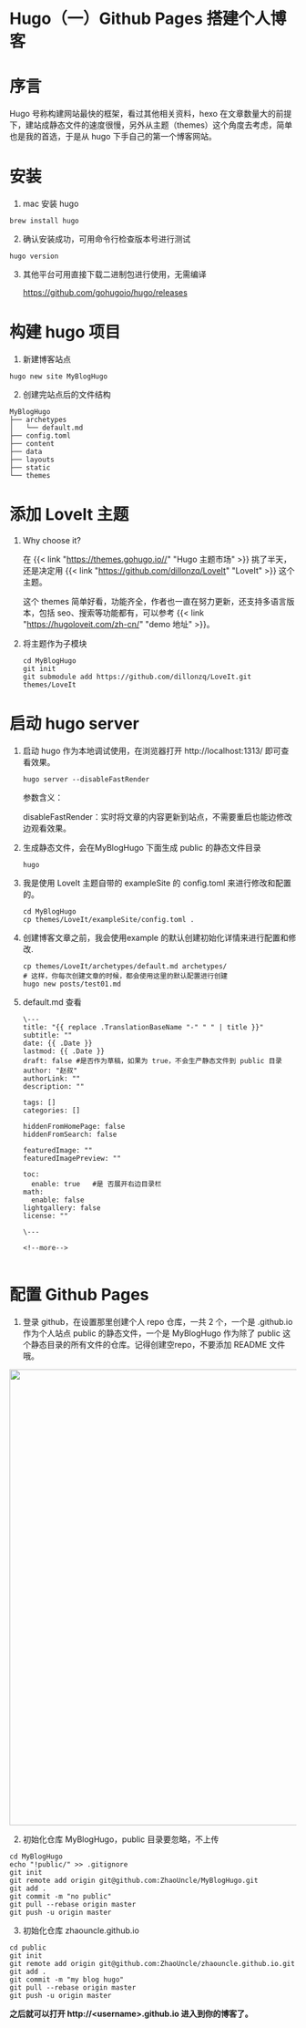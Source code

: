 # Hugo（一）Github Pages 搭建个人博客


<!--more-->

<html><head><meta charset="utf-8"></head>

# 序言
Hugo 号称构建网站最快的框架，看过其他相关资料，hexo 在文章数量大的前提下，建站成静态文件的速度很慢，另外从主题（themes）这个角度去考虑，简单也是我的首选，于是从 hugo 下手自己的第一个博客网站。

# 安装

1. mac 安装 hugo
  
```shell
brew install hugo
```

2. 确认安装成功，可用命令行检查版本号进行测试
  
```shell
hugo version
```

3. 其他平台可用直接下载二进制包进行使用，无需编译
  
   <https://github.com/gohugoio/hugo/releases>

# 构建 hugo 项目

1. 新建博客站点
```shell
hugo new site MyBlogHugo
```

2. 创建完站点后的文件结构
```shell
MyBlogHugo
├── archetypes
│   └── default.md
├── config.toml
├── content
├── data
├── layouts
├── static
└── themes
```

# 添加 LoveIt 主题

1. Why choose it?

   在 {{< link "https://themes.gohugo.io//" "Hugo 主题市场" >}} 挑了半天，还是决定用 {{< link "https://github.com/dillonzq/LoveIt" "LoveIt" >}} 这个主题。

   这个 themes 简单好看，功能齐全，作者也一直在努力更新，还支持多语言版本，包括 seo、搜索等功能都有，可以参考 {{< link "https://hugoloveit.com/zh-cn/" "demo 地址" >}}。

2. 将主题作为子模块

   ```shell
   cd MyBlogHugo
   git init
   git submodule add https://github.com/dillonzq/LoveIt.git themes/LoveIt
   ```

# 启动 hugo server

1. 启动 hugo 作为本地调试使用，在浏览器打开 http://localhost:1313/ 即可查看效果。

   ```shell
   hugo server --disableFastRender
   ```

   参数含义：

   disableFastRender：实时将文章的内容更新到站点，不需要重启也能边修改边观看效果。

2. 生成静态文件，会在MyBlogHugo 下面生成 public 的静态文件目录

   ```shell
   hugo
   ```

3. 我是使用 LoveIt 主题自带的 exampleSite 的 config.toml 来进行修改和配置的。

   ```shell
   cd MyBlogHugo     
   cp themes/LoveIt/exampleSite/config.toml .                
   ```

4. 创建博客文章之前，我会使用example 的默认创建初始化详情来进行配置和修改.

   ```shell
   cp themes/LoveIt/archetypes/default.md archetypes/
   # 这样，你每次创建文章的时候，都会使用这里的默认配置进行创建
   hugo new posts/test01.md
   ```

5. default.md 查看

   ```shell
   \---
   title: "{{ replace .TranslationBaseName "-" " " | title }}"
   subtitle: ""
   date: {{ .Date }}
   lastmod: {{ .Date }}
   draft: false #是否作为草稿，如果为 true，不会生产静态文件到 public 目录
   author: "赵叔"
   authorLink: ""
   description: ""
   
   tags: []
   categories: []
   
   hiddenFromHomePage: false
   hiddenFromSearch: false
   
   featuredImage: ""
   featuredImagePreview: ""
   
   toc:
     enable: true	#是 否展开右边目录栏
   math:
     enable: false
   lightgallery: false
   license: ""
   
   \---
   
   <!--more-->
   
   
   ```

   

# 配置 Github Pages



1. 登录 github，在设置那里创建个人 repo 仓库，一共 2 个，一个是 <username>.github.io 作为个人站点 public 的静态文件，一个是 MyBlogHugo 作为除了 public 这个静态目录的所有文件的仓库。记得创建空repo，不要添加 README 文件哦。
  
   

  
  
  <img src="https://cdn.jsdelivr.net/gh/ZhaoUncle/image@main/blog/WX20200605-112904@2x.png" width="800" hegiht="250" align=center/>
  
  
  
2. 初始化仓库 MyBlogHugo，public 目录要忽略，不上传
```shell
cd MyBlogHugo
echo "!public/" >> .gitignore 
git init
git remote add origin git@github.com:ZhaoUncle/MyBlogHugo.git
git add .
git commit -m "no public"
git pull --rebase origin master
git push -u origin master
```

3. 初始化仓库 zhaouncle.github.io
```shell
cd public
git init
git remote add origin git@github.com:ZhaoUncle/zhaouncle.github.io.git
git add .
git commit -m "my blog hugo"
git pull --rebase origin master
git push -u origin master
```

**之后就可以打开 http://\<username\>.github.io 进入到你的博客了。**


